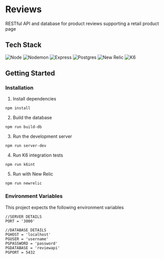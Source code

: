 # Reviews
RESTful API and database for product reviews supporting a retail product page

## Tech Stack
![Node](https://img.shields.io/badge/-Node-9ACD32?logo=node.js&logoColor=white&style=for-the-badge)
![Nodemon](https://img.shields.io/badge/-Nodemon-76D04B?logo=nodemon&logoColor=white&style=for-the-badge)
![Express](https://img.shields.io/badge/express-%23404d59.svg?style=for-the-badge&logo=express&logoColor=%2361DAFB)
![Postgres](https://img.shields.io/badge/postgres-%23316192.svg?style=for-the-badge&logo=postgresql&logoColor=white)
![New Relic](https://img.shields.io/badge/-NewRelic-008C99?logo=newrelic&logoColor=white&style=for-the-badge)
![K6](https://img.shields.io/badge/-k6-7D64FF?logo=k6&logoColor=white&style=for-the-badge)

## Getting Started
### Installation
1. Install dependencies
```
npm install
```
2. Build the database
```
npm run build-db
```
3. Run the development server
```
npm run server-dev
```
4. Run K6 integration tests
```
npm run k6int
```
5. Run with New Relic
```
npm run newrelic
```

### Environment Variables
This project expects the following environment variables
```
//SERVER DETAILS
PORT = '3000'

//DATABASE DETAILS
PGHOST = 'localhost'
PGUSER = 'username'
PGPASSWORD = 'password'
PGDATABASE = 'reviewapi'
PGPORT = 5432
